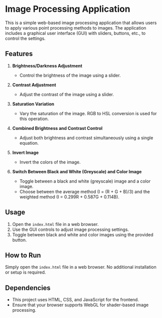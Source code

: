 # Image Processing Application

This is a simple web-based image processing application that allows users to apply various point processing methods to images. The application includes a graphical user interface (GUI) with sliders, buttons, etc., to control the settings.

## Features

1. **Brightness/Darkness Adjustment**
   - Control the brightness of the image using a slider.

2. **Contrast Adjustment**
   - Adjust the contrast of the image using a slider.

3. **Saturation Variation**
   - Vary the saturation of the image. RGB to HSL conversion is used for this operation.

4. **Combined Brightness and Contrast Control**
   - Adjust both brightness and contrast simultaneously using a single equation.

5. **Invert Image**
   - Invert the colors of the image.

6. **Switch Between Black and White (Greyscale) and Color Image**
   - Toggle between a black and white (greyscale) image and a color image.
   - Choose between the average method (I = (R + G + B)/3) and the weighted method (I = 0.299R + 0.587G + 0.114B).

## Usage

1. Open the `index.html` file in a web browser.
2. Use the GUI controls to adjust image processing settings.
3. Toggle between black and white and color images using the provided button.

## How to Run

Simply open the `index.html` file in a web browser. No additional installation or setup is required.

## Dependencies

- This project uses HTML, CSS, and JavaScript for the frontend.
- Ensure that your browser supports WebGL for shader-based image processing.


